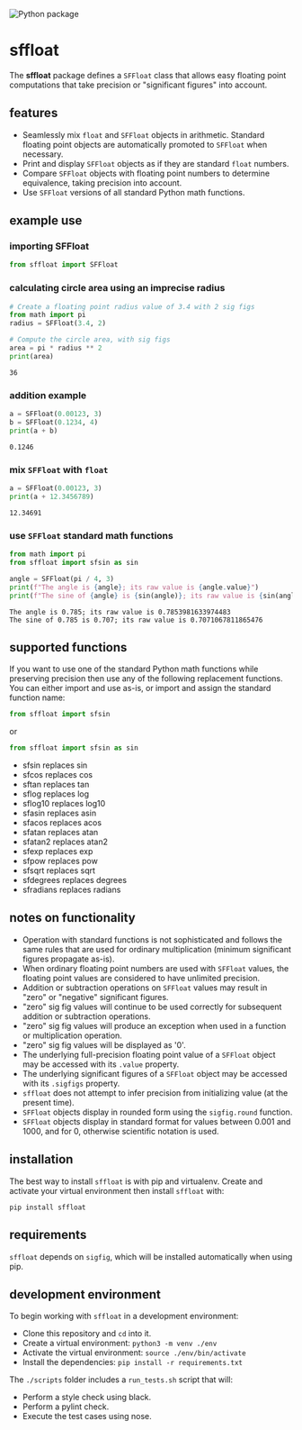 ![Python package](https://github.com/tiggerntatie/sffloat/workflows/sffloat%20test%20suite/badge.svg)

# sffloat

The **sffloat** package defines a `SFFloat` class that allows easy floating point computations
that take precision or "significant figures" into account.

## features

* Seamlessly mix `float` and `SFFloat` objects in arithmetic. Standard floating point objects
  are automatically promoted to `SFFloat` when necessary.
* Print and display `SFFloat` objects as if they are standard `float` numbers.
* Compare `SFFloat` objects with floating point numbers to determine equivalence, taking precision
  into account.
* Use `SFFloat` versions of all standard Python math functions.

## example use

### importing SFFloat
```python
from sffloat import SFFloat
```

### calculating circle area using an imprecise radius
```python
# Create a floating point radius value of 3.4 with 2 sig figs
from math import pi
radius = SFFloat(3.4, 2)

# Compute the circle area, with sig figs
area = pi * radius ** 2
print(area)
```
```
36
```
### addition example
```python
a = SFFloat(0.00123, 3)
b = SFFloat(0.1234, 4)
print(a + b)
```
```
0.1246
```
### mix `SFFloat` with `float`
```python
a = SFFloat(0.00123, 3)
print(a + 12.3456789)
```
```
12.34691
```
### use `SFFloat` standard math functions
```python
from math import pi
from sffloat import sfsin as sin

angle = SFFloat(pi / 4, 3)
print(f"The angle is {angle}; its raw value is {angle.value}")
print(f"The sine of {angle} is {sin(angle)}; its raw value is {sin(angle).value}")
```
```
The angle is 0.785; its raw value is 0.7853981633974483
The sine of 0.785 is 0.707; its raw value is 0.7071067811865476
```

## supported functions
If you want to use one of the standard Python math functions while preserving precision then
use any of the following replacement functions. You can either import and use as-is, or import
and assign the standard function name:
```python
from sffloat import sfsin
```
or
```python
from sffloat import sfsin as sin
```

* sfsin replaces sin
* sfcos replaces cos
* sftan replaces tan
* sflog replaces log
* sflog10 replaces log10
* sfasin replaces asin
* sfacos replaces acos
* sfatan replaces atan
* sfatan2 replaces atan2
* sfexp replaces exp
* sfpow replaces pow
* sfsqrt replaces sqrt
* sfdegrees replaces degrees
* sfradians replaces radians

## notes on functionality
* Operation with standard functions is not sophisticated and follows the same rules that are used for
  ordinary multiplication (minimum significant figures propagate as-is).
* When ordinary floating point numbers are used with `SFFloat` values, the floating point values are
  considered to have unlimited precision.
* Addition or subtraction operations on `SFFloat` values may result in "zero" or "negative" significant
  figures. 
* "zero" sig fig values will continue to be used correctly for subsequent addition or subtraction operations.
* "zero" sig fig values will produce an exception when used in a function or multiplication operation.
* "zero" sig fig values will be displayed as '0'.
* The underlying full-precision floating point value of a `SFFloat` object may be accessed with its `.value`
  property.
* The underlying significant figures of a `SFFloat` object may be accessed with its `.sigfigs` property.
* `sffloat` does not attempt to infer precision from initializing value (at the present time).
* `SFFloat` objects display in rounded form using the `sigfig.round` function.
* `SFFloat` objects display in standard format for values between 0.001 and 1000, and for 0, otherwise
  scientific notation is used.
  
## installation
The best way to install `sffloat` is with pip and virtualenv. Create and activate your virtual environment then
install `sffloat` with:
```
pip install sffloat
```

## requirements
`sffloat` depends on `sigfig`, which will be installed automatically when using pip.

## development environment
To begin working with `sffloat` in a development environment:

* Clone this repository and `cd` into it.
* Create a virtual environment: `python3 -m venv ./env`
* Activate the virtual environment: `source ./env/bin/activate`
* Install the dependencies: `pip install -r requirements.txt`

The `./scripts` folder includes a `run_tests.sh` script that will:
* Perform a style check using black.
* Perform a pylint check.
* Execute the test cases using nose.
